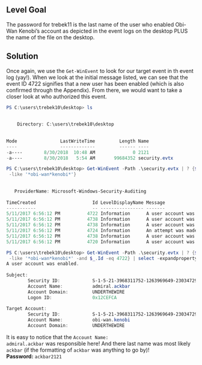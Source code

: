## Level Goal
The password for trebek11 is the last name of the user who enabled Obi-Wan Kenobi’s account as depicted in the event logs on the desktop PLUS the name of the file on the desktop.

## Solution
Once again, we use the <code>Get-WinEvent</code> to look for our target event in th event log (yay!). When we look at the initial message listed, we can see that the event ID 4722 signifies that a new user has been enabled (which is also confirmed through the Appendix). From there, we would want to take a closer look at who authorized this event.
```powershell
PS C:\users\trebek10\desktop> ls                                                
                                                                                
                                                                                
    Directory: C:\users\trebek10\desktop                                        
                                                                                
                                                                                
Mode                LastWriteTime         Length Name                           
----                -------------         ------ ----                           
-a----        8/30/2018  10:48 AM              0 2121                           
-a----        8/30/2018   5:54 AM       99684352 security.evtx  

PS C:\users\trebek10\desktop> Get-WinEvent -Path .\security.evtx | ? {$_.Message
 -like '*obi-wan*kenobi*'}                                                      
                                                                                
                                                                                
   ProviderName: Microsoft-Windows-Security-Auditing                            
                                                                                
TimeCreated                     Id LevelDisplayName Message                     
-----------                     -- ---------------- -------                     
5/11/2017 6:56:12 PM          4722 Information      A user account was enabl... 
5/11/2017 6:56:12 PM          4738 Information      A user account was chang... 
5/11/2017 6:56:12 PM          4738 Information      A user account was chang... 
5/11/2017 6:56:12 PM          4724 Information      An attempt was made to r... 
5/11/2017 6:56:12 PM          4738 Information      A user account was chang... 
5/11/2017 6:56:12 PM          4720 Information      A user account was creat...

PS C:\users\trebek10\desktop> Get-WinEvent -Path .\security.evtx | ? {$_.Message
 -like '*obi-wan*kenobi*' -and $_.Id -eq 4722} | select -expandproperty message 
A user account was enabled.                                                     
                                                                                
Subject:                                                                        
        Security ID:            S-1-5-21-3968311752-1263969649-2303472966-1153  
        Account Name:           admiral.ackbar                                  
        Account Domain:         UNDERTHEWIRE                                    
        Logon ID:               0x12CEFCA                                       
                                                                                
Target Account:                                                                 
        Security ID:            S-1-5-21-3968311752-1263969649-2303472966-1154  
        Account Name:           obi-wan.kenobi                                  
        Account Domain:         UNDERTHEWIRE                         
```
It is easy to notice that the <code>Account Name: admiral.ackbar</code> was responsible here! And there last name was most likely <code>ackbar</code> (if the formatting of <code>ackbar</code> was anything to go by)!<br>
<strong>Password:</strong> <code>ackbar2121</code>
